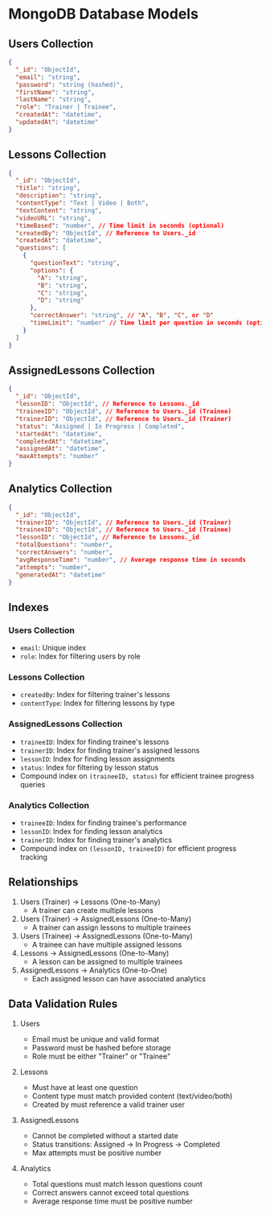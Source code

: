 # MongoDB Database Models

## Users Collection

```json
{
  "_id": "ObjectId",
  "email": "string",
  "password": "string (hashed)",
  "firstName": "string",
  "lastName": "string",
  "role": "Trainer | Trainee",
  "createdAt": "datetime",
  "updatedAt": "datetime"
}
```

## Lessons Collection

```json
{
  "_id": "ObjectId",
  "title": "string",
  "description": "string",
  "contentType": "Text | Video | Both",
  "textContent": "string",
  "videoURL": "string",
  "timeBased": "number", // Time limit in seconds (optional)
  "createdBy": "ObjectId", // Reference to Users._id
  "createdAt": "datetime",
  "questions": [
    {
      "questionText": "string",
      "options": {
        "A": "string",
        "B": "string",
        "C": "string",
        "D": "string"
      },
      "correctAnswer": "string", // "A", "B", "C", or "D"
      "timeLimit": "number" // Time limit per question in seconds (optional)
    }
  ]
}
```

## AssignedLessons Collection

```json
{
  "_id": "ObjectId",
  "lessonID": "ObjectId", // Reference to Lessons._id
  "traineeID": "ObjectId", // Reference to Users._id (Trainee)
  "trainerID": "ObjectId", // Reference to Users._id (Trainer)
  "status": "Assigned | In Progress | Completed",
  "startedAt": "datetime",
  "completedAt": "datetime",
  "assignedAt": "datetime",
  "maxAttempts": "number"
}
```

## Analytics Collection

```json
{
  "_id": "ObjectId",
  "trainerID": "ObjectId", // Reference to Users._id (Trainer)
  "traineeID": "ObjectId", // Reference to Users._id (Trainee)
  "lessonID": "ObjectId", // Reference to Lessons._id
  "totalQuestions": "number",
  "correctAnswers": "number",
  "avgResponseTime": "number", // Average response time in seconds
  "attempts": "number",
  "generatedAt": "datetime"
}
```

## Indexes

### Users Collection

- `email`: Unique index
- `role`: Index for filtering users by role

### Lessons Collection

- `createdBy`: Index for filtering trainer's lessons
- `contentType`: Index for filtering lessons by type

### AssignedLessons Collection

- `traineeID`: Index for finding trainee's lessons
- `trainerID`: Index for finding trainer's assigned lessons
- `lessonID`: Index for finding lesson assignments
- `status`: Index for filtering by lesson status
- Compound index on `(traineeID, status)` for efficient trainee progress queries

### Analytics Collection

- `traineeID`: Index for finding trainee's performance
- `lessonID`: Index for finding lesson analytics
- `trainerID`: Index for finding trainer's analytics
- Compound index on `(lessonID, traineeID)` for efficient progress tracking

## Relationships

1. Users (Trainer) -> Lessons (One-to-Many)
   - A trainer can create multiple lessons
2. Users (Trainer) -> AssignedLessons (One-to-Many)
   - A trainer can assign lessons to multiple trainees
3. Users (Trainee) -> AssignedLessons (One-to-Many)
   - A trainee can have multiple assigned lessons
4. Lessons -> AssignedLessons (One-to-Many)
   - A lesson can be assigned to multiple trainees
5. AssignedLessons -> Analytics (One-to-One)
   - Each assigned lesson can have associated analytics

## Data Validation Rules

1. Users

   - Email must be unique and valid format
   - Password must be hashed before storage
   - Role must be either "Trainer" or "Trainee"

2. Lessons

   - Must have at least one question
   - Content type must match provided content (text/video/both)
   - Created by must reference a valid trainer user

3. AssignedLessons

   - Cannot be completed without a started date
   - Status transitions: Assigned -> In Progress -> Completed
   - Max attempts must be positive number

4. Analytics
   - Total questions must match lesson questions count
   - Correct answers cannot exceed total questions
   - Average response time must be positive number
